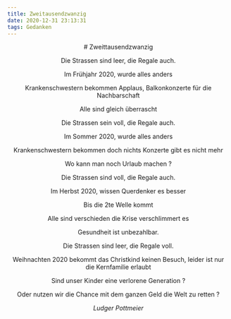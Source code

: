 ```yaml
---
title: Zweitausendzwanzig
date: 2020-12-31 23:13:31
tags: Gedanken
---
```

<center>
# Zweittausendzwanzig


Die Strassen sind leer,
die Regale auch.

Im Frühjahr 2020, wurde alles anders

Krankenschwestern bekommen Applaus,
Balkonkonzerte für die Nachbarschaft

Alle sind gleich
überrascht


Die Strassen sein voll,
die Regale auch.

Im Sommer 2020, wurde alles anders

Krankenschwestern bekommen doch nichts 
Konzerte gibt es nicht mehr

Wo kann man noch Urlaub machen ?


Die Strassen sind voll,
die Regale auch.

Im Herbst 2020, wissen Querdenker es besser

Bis die 2te Welle kommt

Alle sind verschieden
die Krise verschlimmert es

Gesundheit ist unbezahlbar.

Die Strassen sind leer,
die Regale voll.

Weihnachten 2020 
bekommt das Christkind keinen Besuch,
leider ist nur die Kernfamilie erlaubt

Sind unser Kinder eine verlorene Generation ?

Oder nutzen wir die Chance mit dem ganzen Geld
die Welt zu retten ?

_Ludger Pottmeier_
</center>